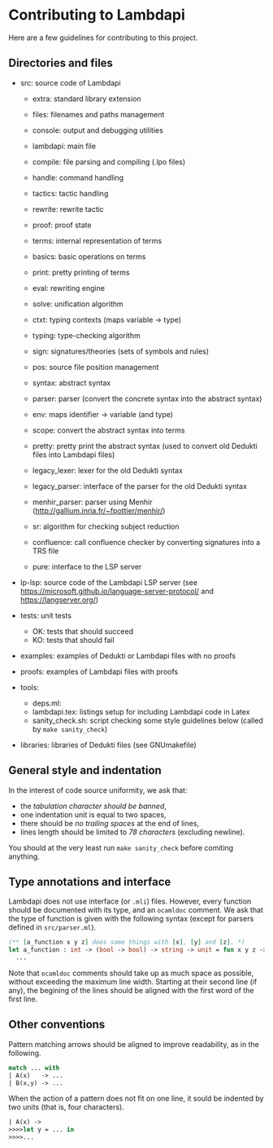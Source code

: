 Contributing to Lambdapi
========================

Here are a few guidelines for contributing to this project.


Directories and files
---------------------

 * src: source code of Lambdapi

   - extra: standard library extension
   - files: filenames and paths management
   - console: output and debugging utilities
  
   - lambdapi: main file
   - compile: file parsing and compiling (.lpo files)
   - handle: command handling
   - tactics: tactic handling
   - rewrite: rewrite tactic
   - proof: proof state
  
   - terms: internal representation of terms
   - basics: basic operations on terms
   - print: pretty printing of terms
   - eval: rewriting engine
   - solve: unification algorithm
   - ctxt: typing contexts (maps variable -> type)
   - typing: type-checking algorithm
   - sign: signatures/theories (sets of symbols and rules)

   - pos: source file position management
   - syntax: abstract syntax
   - parser: parser (convert the concrete syntax into the abstract syntax)
   - env: maps identifier -> variable (and type)
   - scope: convert the abstract syntax into terms
   - pretty: pretty print the abstract syntax (used to convert old Dedukti files into Lambdapi files)

   - legacy_lexer: lexer for the old Dedukti syntax
   - legacy_parser: interface of the parser for the old Dedukti syntax
   - menhir_parser: parser using Menhir (http://gallium.inria.fr/~fpottier/menhir/)
  
   - sr: algorithm for checking subject reduction
   - confluence: call confluence checker by converting signatures into a TRS file
  
   - pure: interface to the LSP server

 * lp-lsp: source code of the Lambdapi LSP server (see https://microsoft.github.io/language-server-protocol/ and https://langserver.org/)

 * tests: unit tests
   - OK: tests that should succeed
   - KO: tests that should fail

 * examples: examples of Dedukti or Lambdapi files with no proofs

 * proofs: examples of Lambdapi files with proofs

 * tools:
   - deps.ml:
   - lambdapi.tex: listings setup for including Lambdapi code in Latex
   - sanity_check.sh: script checking some style guidelines below (called by `make sanity_check`)

 * libraries: libraries of Dedukti files (see GNUmakefile)


General style and indentation
-----------------------------

In the interest of code source uniformity, we ask that:
 - the *tabulation character should be banned*,
 - one indentation unit is equal to two spaces,
 - there should be *no trailing spaces* at the end of lines,
 - lines length should be limited to *78 characters* (excluding newline).

You should at the very least run `make sanity_check` before comiting anything.


Type annotations and interface
------------------------------

Lambdapi does not use interface (or `.mli`) files. However, every function
should be documented with its type, and an `ocamldoc` comment. We ask that
the type of function is given with the following syntax (except for parsers
defined in `src/parser.ml`).
```ocaml
(** [a_function x y z] does some things with [x], [y] and [z]. *)
let a_function : int -> (bool -> bool) -> string -> unit = fun x y z ->
  ...
```

Note that `ocamldoc` comments should take up as much space as possible,
without exceeding the maximum line width. Starting at their second line
(if any), the begining of the lines should be aligned with the first word
of the first line.


Other conventions
-----------------

Pattern matching arrows should be aligned to improve readability, as in the
following.
```ocaml
match ... with
| A(x)   -> ...
| B(x,y) -> ...
```

When the action of a pattern does not fit on one line, it sould be indented
by two units (that is, four characters).
```OCaml
| A(x) ->
>>>>let y = ... in
>>>>...
```
